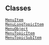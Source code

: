 ---
---
## Classes

<a href="../object/MenuItem.html#MenuItem"
target="main"><code>MenuItem</code></a>  
<a href="../object/MenuLongTopicItem.html#MenuLongTopicItem"
target="main"><code>MenuLongTopicItem</code></a>  
<a href="../object/MenuObject.html#MenuObject"
target="main"><code>MenuObject</code></a>  
<a href="../object/MenuTopicItem.html#MenuTopicItem"
target="main"><code>MenuTopicItem</code></a>  
<a href="../object/MenuTopicSubItem.html#MenuTopicSubItem"
target="main"><code>MenuTopicSubItem</code></a>  
